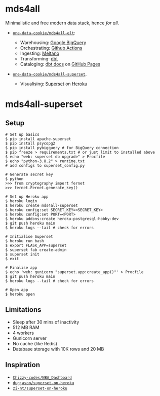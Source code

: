 # mds4all
Minimalistic and free *m*odern *d*ata *s*tack, hence *for all*.

- [`one-data-cookie/mds4all-elt`](https://github.com/one-data-cookie/mds4all-elt):
  - Warehousing: [Google BigQuery](https://cloud.google.com/bigquery/)
  - Orchestrating: [Github Actions](https://github.com/features/actions)
  - Ingesting: [Meltano](https://meltano.com/)
  - Transforming: [dbt](https://www.getdbt.com/)
  - Cataloging: [dbt docs](https://www.getdbt.com/docs/) on [GitHub Pages](https://pages.github.com/)

- [`one-data-cookie/mds4all-superset`](https://github.com/one-data-cookie/mds4all-superset).
  - Visualising: [Superset](https://superset.apache.org/) on [Heroku](https://dashboard.heroku.com/)

# mds4all-superset
## Setup
```shell
# Set up basics
$ pip install apache-superset
$ pip install psycopg2
$ pip install pybigquery # for BigQuery connection
$ pip freeze > requirements.txt # or just limit to installed above
$ echo "web: superset db upgrade" > Procfile
$ echo "python-3.8.2" > runtime.txt
# add configs to superset_config.py

# Generate secret key
$ python
>>> from cryptography import fernet
>>> fernet.Fernet.generate_key()

# Set up Heroku app
$ heroku login
$ heroku create mds4all-superset
$ heroku config:set SECRET_KEY=<SECRET_KEY>
$ heroku config:set PORT=<PORT>
$ heroku addons:create heroku-postgresql:hobby-dev
$ git push heroku main
$ heroku logs –-tail # check for errors

# Initialise Superset
$ heroku run bash
$ export FLASK_APP=superset
$ superset fab create-admin
$ superset init
$ exit

# Finalise app
$ echo 'web: gunicorn "superset.app:create_app()"' > Procfile
$ git push heroku main
$ heroku logs --tail # check for errors

# Open app
$ heroku open
```

## Limitations
- Sleep after 30 mins of inactivity
- 512 MB RAM
- 4 workers
- Gunicorn server
- No cache (like Redis)
- Database storage with 10K rows and 20 MB

## Inspiration
- [`Chizzy-codes/NBA_Dashboard`](https://github.com/Chizzy-codes/NBA_Dashboard)
- [`dugjason/superset-on-heroku`](https://github.com/dugjason/superset-on-heroku)
- [`zi-nt/superset-on-heroku`](https://github.com/zi-nt/superset-on-heroku)
